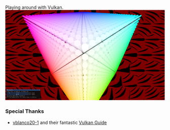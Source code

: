 Playing around with Vulkan.
![35937 cubes example picture](https://raw.githubusercontent.com/Lucodivo/RepoSampleImages/master/VulkanStudy/35937_cubes.png)

### Special Thanks
- [vblanco20-1](https://github.com/vblanco20-1) and their fantastic [Vulkan Guide](https://vkguide.dev/)